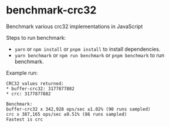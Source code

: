 # benchmark-crc32

Benchmark various crc32 implementations in JavaScript

Steps to run benchmark:

- `yarn` or `npm install` or `pnpm install` to install dependencies.
- `yarn benchmark` or `npm run benchmark` or `pnpm benchmark` to run benchmark.

Example run:

```console
CRC32 values returned:
* buffer-crc32: 3177877882
* crc: 3177877882

Benchmark:
buffer-crc32 x 342,928 ops/sec ±1.02% (90 runs sampled)
crc x 387,165 ops/sec ±0.51% (86 runs sampled)
Fastest is crc
```
